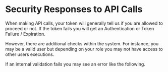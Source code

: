 <script setup>
import CodeBlock from '/docs/components/CodeBlock.vue'
</script>

# Security Responses to API Calls

When making API calls, your token will generally tell us if you are allowed to proceed or not.  If the token fails you will get an Authentication or Token Failure / Expiration.

However, there are additional checks within the system.  For instance, you may be a valid user but depending on your role you may not have access to other users executions.

If an internal validation fails you may see an error like the following.

